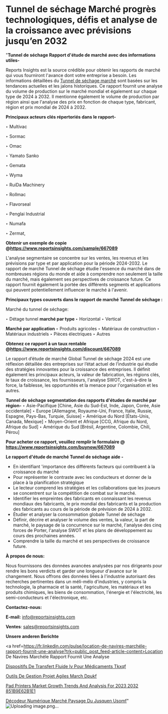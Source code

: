 # Tunnel de séchage Marché progrès technologiques, défis et analyse de la croissance avec prévisions jusqu’en 2032

"<strong>Tunnel de séchage Rapport d'étude de marché avec des informations utiles-</strong>

Reports Insights est la source crédible pour obtenir les rapports de marché qui vous fourniront l'avance dont votre entreprise a besoin. Les informations détaillées du <a href=https://www.reportsinsights.com/sample/667089>Tunnel de séchage marché</a> sont basées sur les tendances actuelles et les jalons historiques. Ce rapport fournit une analyse du volume de production sur le marché mondial et également sur chaque type de 2024 à 2032. Il mentionne également le volume de production par région ainsi que l'analyse des prix en fonction de chaque type, fabricant, région et prix mondial de 2024 à 2032.

<b>Principaux acteurs clés répertoriés dans le rapport-</b>

‣ Multivac

‣ Sormac

‣ Omac

‣ Yamato Sanko

‣ Gemata

‣ Wyma

‣ RuiDa Machinery

‣ Rollmac

‣ Flavorseal

‣ Penglai Industrial

‣ Numafa

‣ Zermat,

<strong><b>Obtenir un exemple de copie @</b></strong><a href=https://www.reportsinsights.com/sample/667089><strong><b>https://www.reportsinsights.com/sample/667089</b></strong></a>

L'analyse segmentaire se concentre sur les ventes, les revenus et les prévisions par type et par application pour la période 2024-2032. Le rapport de marché Tunnel de séchage étudie l'essence du marché dans de nombreuses régions du monde et aide à comprendre non seulement la taille du marché, mais également ses perspectives de croissance future. Ce rapport fournit également la portée des différents segments et applications qui peuvent potentiellement influencer le marché à l'avenir.

<strong>Principaux types couverts dans le rapport de marché Tunnel de séchage :</strong>

Marché du tunnel de séchage:

‣  Détage tunnel <strong> marché <strong> par type </strong> </strong>
‣ Horizontal
‣ Vertical

<strong>Marché par application </strong>
‣ Produits agricoles
‣ Matériaux de construction
‣ Matériaux industriels
‣ Pièces électriques
‣ Autres

<strong><b>Obtenez ce rapport à un taux rentable @</b></strong><a href=https://www.reportsinsights.com/discount/667089><strong><b>https://www.reportsinsights.com/discount/667089</b></strong></a>

Le rapport d’étude de marché Global Tunnel de séchage 2024 est une réflexion détaillée des entreprises sur l’état actuel de l’industrie qui étudie des stratégies innovantes pour la croissance des entreprises. Il définit également les principaux acteurs, la valeur de fabrication, les régions clés, le taux de croissance, les fournisseurs, l'analyse SWOT, c'est-à-dire la force, la faiblesse, les opportunités et la menace pour l'organisation et les autres.

<strong>Tunnel de séchage segmentation des rapports d'études de marché par région-</strong>
‣ Asie-Pacifique [Chine, Asie du Sud-Est, Inde, Japon, Corée, Asie occidentale]
‣ Europe [Allemagne, Royaume-Uni, France, Italie, Russie, Espagne, Pays-Bas, Turquie, Suisse]
‣ Amérique du Nord [États-Unis, Canada, Mexique]
‣ Moyen-Orient et Afrique [CCG, Afrique du Nord, Afrique du Sud]
‣ Amérique du Sud [Brésil, Argentine, Colombie, Chili, Pérou]

<strong>Pour acheter ce rapport, veuillez remplir le formulaire @   <a href=https://www.reportsinsights.com/buynow/667089>https://www.reportsinsights.com/buynow/667089</a></strong>

<strong>Le rapport d'étude de marché Tunnel de séchage aide -</strong>
<ul>
  <li>En identifiant 'importance des différents facteurs qui contribuent à la croissance du marché</li>
  <li>Pour représenter le contraste avec les conducteurs et donner de la place à la planification stratégique</li>
  <li>Le lecteur comprend les stratégies et les collaborations que les joueurs se concentrent sur la compétition de combat sur le marché.</li>
  <li>Identifier les empreintes des fabricants en connaissant les revenus mondiaux des fabricants, le prix mondial des fabricants et la production des fabricants au cours de la période de prévision de 2024 à 2032.</li>
  <li>Étudier et analyser la consommation globale Tunnel de séchage</li>
  <li>Définir, décrire et analyser le volume des ventes, la valeur, la part de marché, le paysage de la concurrence sur le marché, l'analyse des cinq forces de Porter, l'analyse SWOT et les plans de développement au cours des prochaines années.</li>
  <li>Comprendre la taille du marché et ses perspectives de croissance future.</li>
</ul>
<strong>À propos de nous:</strong>

Nous fournissons des données avancées analysées par nos dirigeants pour rendre les bons verdicts et garder une longueur d'avance sur le changement. Nous offrons des données liées à l'industrie autorisant des recherches pertinentes dans un méli-mélo d'industries, y compris la technologie, la pharmacie et la santé, l'agriculture, les matériaux et les produits chimiques, les biens de consommation, l'énergie et l'électricité, les semi-conducteurs et l'électronique, etc.

<strong>Contactez-nous:</strong>

<strong>E-mail:</strong> <a href=mailto:info@reportsinsights.com>info@reportsinsights.com</a>

<strong>Ventes</strong>: <a href=mailto:sales@reportsinsights.com>sales@reportsinsights.com</a>

<strong>Unsere anderen Berichte</strong>

<a href=https://fr.linkedin.com/pulse/location-de-navires-marchéle-rapport-fournit-une-analyse?trk=public_post_feed-article-content>Location De Navires Marchéle Rapport Fournit Une Analyse</a>

<a href=https://fr.linkedin.com/pulse/dispositifs-de-transfert-fluide-iv-pour-médicaments-tkxqf/>Dispositifs De Transfert Fluide Iv Pour Médicaments Tkxqf</a>

<a href=https://www.linkedin.com/pulse/outils-de-gestion-projet-agiles-march%C3%A9-dpukf/>Outils De Gestion Projet Agiles March Dpukf</a>

<a href=https://medium.com/@patelamau/pad-printers-market-growth-trends-and-analysis-for-2023-2032-851b9e62b1e1>Pad Printers Market Growth Trends And Analysis For 2023 2032 851B9E62B1E1</a>

<a href=https://fr.linkedin.com/pulse/décodeur-numérique-marché-paysage-du-jusquen-usomf/>Décodeur Numérique Marché Paysage Du Jusquen Usomf</a>"
![Uploading image.png…]()
